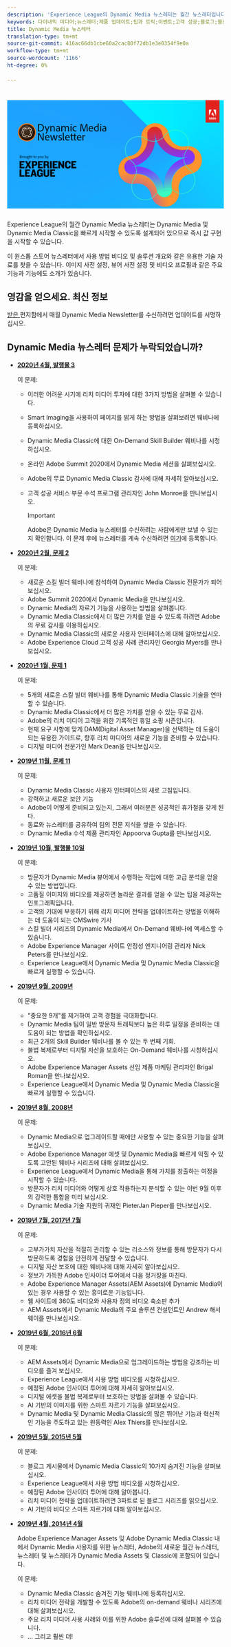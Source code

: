 ```yaml
---
description: 'Experience League의 Dynamic Media 뉴스레터는 월간 뉴스레터입니다. 이 플러그인은 Dynamic Media 및 Dynamic Media Classic을 빠르게 사용할 수 있도록 설계되어 있으므로 즉시 가치를 실현할 수 있습니다. 유용한 지식 구축 리소스를 원스톱 스토어 뉴스레터에서 확인할 수 있습니다. 여기에는 비디오 및 솔루션 개요를 보는 방법이 포함됩니다. 이미지 사전 설정, 뷰어 사전 설정 및 비디오 프로필과 같은 주요 기능과 기능에도 소개가 있습니다. '
keywords: 다이내믹 미디어;뉴스레터;제품 업데이트;팁과 트릭;이벤트;고객 성공;블로그;블로그;이미지;비디오;기능;features
title: Dynamic Media 뉴스레터
translation-type: tm+mt
source-git-commit: 416ac66db1cbe60a2cac80f72db1e3e0354f9e0a
workflow-type: tm+mt
source-wordcount: '1166'
ht-degree: 0%

---
```



# ![Dynamic Media 뉴스레터 로고](/help/assets/dynamic-media-newsletter-logo.png)

Experience League의 월간 Dynamic Media 뉴스레터는 Dynamic Media 및 Dynamic Media Classic을 빠르게 시작할 수 있도록 설계되어 있으므로 즉시 값 구현을 시작할 수 있습니다.

이 원스톱 스토어 뉴스레터에서 사용 방법 비디오 및 솔루션 개요와 같은 유용한 기술 자료를 찾을 수 있습니다. 이미지 사전 설정, 뷰어 사전 설정 및 비디오 프로필과 같은 주요 기능과 기능에도 소개가 있습니다.

## 영감을 얻으세요. 최신 정보

[받은 ](https://www.adobe.com/subscription/dynamic-media-newsletter.html) 편지함에서 매월 Dynamic Media Newsletter를 수신하려면 업데이트를 서명하십시오.

## Dynamic Media 뉴스레터 문제가 누락되었습니까?

<!-- * **[May 2020, Issue 4](https://expleague.azureedge.net/assets/aem/Experience-Insider-vol.31.html)**

    In this issue:

    * What business continuity means in uncertain times.
    * Key takeaways from the first all-digital Adobe Summit.
    * Must-watch Experience Manager breakout sessions.
    * Summit customer spotlight: Under Armour.
    * Never miss an Experience Insider webinar.
    * Public sector spotlight: The urgent need for digital enrollment.
    * Look what’s new in Experience Manager Innovation.
    * Build your Experience Manager skills *live* with the Adobe pros.
    * Connect with the Adobe Experience Manager Community.
    * Fast-track your Adobe expertise with Adobe Experience League. -->

* **[2020년 4월, 발행물 3](https://expleague.azureedge.net/assets/dynamic-media/Dynamic_Media_Newsletter_04_2020_April.html)**

   이 문제:

   * 이러한 어려운 시기에 리치 미디어 투자에 대한 3가지 방법을 살펴볼 수 있습니다.
   * Smart Imaging을 사용하여 페이지를 밝게 하는 방법을 살펴보려면 웨비나에 등록하십시오.
   * Dynamic Media Classic에 대한 On-Demand Skill Builder 웨비나를 시청하십시오.
   * 온라인 Adobe Summit 2020에서 Dynamic Media 세션을 살펴보십시오.
   * Adobe의 무료 Dynamic Media Classic 감사에 대해 자세히 알아보십시오.
   * 고객 성공 서비스 부문 수석 프로그램 관리자인 John Monroe를 만나보십시오.

      >[!IMPORTANT]
      >
      >Adobe은 Dynamic Media 뉴스레터를 수신하려는 사람에게만 보낼 수 있는지 확인합니다. 이 문제 후에 뉴스레터를 계속 수신하려면 [여기](https://nam04.safelinks.protection.outlook.com/?url=http%3A%2F%2Ft.messages.adobe.com%2Fr%2F%3Fid%3Dha6c66e%2C266d7ba%2C26edbee&amp;data=02%7C01%7Crbrough%40adobe.com%7Ce0ec0f8dde0f4eb03d9c08d7e2173fd3%7Cfa7b1b5a7b34438794aed2c178decee1%7C0%7C0%7C637226461801398160&amp;sdata=3c1oREsqy%2FeDPKC3dd4IO9dXomQ1XbokaBAYQl8obrk%3D&amp;reserved=0)에 등록합니다.

* **[2020년 2월, 문제 2](https://expleague.azureedge.net/assets/dynamic-media/Dynamic_Media_Newsletter_02_2020_Feb.html)**

   이 문제:

   * 새로운 스킬 빌더 웨비나에 참석하여 Dynamic Media Classic 전문가가 되어 보십시오.
   * Adobe Summit 2020에서 Dynamic Media을 만나보십시오.
   * Dynamic Media의 자르기 기능을 사용하는 방법을 살펴봅니다.
   * Dynamic Media Classic에서 더 많은 가치를 얻을 수 있도록 하려면 Adobe의 무료 감사를 이용하십시오.
   * Dynamic Media Classic의 새로운 사용자 인터페이스에 대해 알아보십시오.
   * Adobe Experience Cloud 고객 성공 사례 관리자인 Georgia Myers를 만나보십시오.

* **[2020년 1월, 문제 1](https://expleague.azureedge.net/assets/dynamic-media/Dynamic_Media_Newsletter_01_2020_Jan.html)**

   이 문제:

   * 5개의 새로운 스킬 빌더 웨비나를 통해 Dynamic Media Classic 기술을 연마할 수 있습니다.
   * Dynamic Media Classic에서 더 많은 가치를 얻을 수 있는 무료 감사.
   * Adobe의 리치 미디어 고객을 위한 기록적인 휴일 쇼핑 시즌입니다.
   * 현재 요구 사항에 맞게 DAM(Digital Asset Manager)을 선택하는 데 도움이 되는 유용한 가이드로, 향후 리치 미디어의 새로운 기능을 준비할 수 있습니다.
   * 디지털 미디어 전문가인 Mark Dean을 만나보십시오.

* **[2019년 11월, 문제 11](https://expleague.azureedge.net/assets/dynamic-media/Dynamic_Media_Newsletter_11_2019_Nov.html)**

   이 문제:

   * Dynamic Media Classic 사용자 인터페이스의 새로 고침입니다.
   * 강력하고 새로운 보안 기능
   * Adobe이 어떻게 준비되고 있는지, 그래서 여러분은 성공적인 휴가철을 갖게 된다.
   * 동료와 뉴스레터를 공유하여 팀의 전문 지식을 쌓을 수 있습니다.
   * Dynamic Media 수석 제품 관리자인 Appoorva Gupta를 만나보십시오.

* **[2019년 10월, 발행물 10일](https://expleague.azureedge.net/assets/dynamic-media/Dynamic_Media_Newsletter_10_2019_Oct.html)**

   이 문제:

   * 방문자가 Dynamic Media 뷰어에서 수행하는 작업에 대한 고급 분석을 얻을 수 있는 방법입니다.
   * 고품질 이미지와 비디오를 제공하면 놀라운 결과를 얻을 수 있는 팁을 제공하는 인포그래픽입니다.
   * 고객의 기대에 부응하기 위해 리치 미디어 전략을 업데이트하는 방법을 이해하는 데 도움이 되는 CMSwire 기사
   * 스킬 빌더 시리즈의 Dynamic Media에서 On-Demand 웨비나에 액세스할 수 있습니다.
   * Adobe Experience Manager 사이트 안정성 엔지니어링 관리자 Nick Peters를 만나보십시오.
   * Experience League에서 Dynamic Media 및 Dynamic Media Classic을 빠르게 실행할 수 있습니다.

* **[2019년 9월, 2009년](https://expleague.azureedge.net/assets/dynamic-media/Dynamic_Media_Newsletter_09_2019_Sept.html)**

   이 문제:

   * &quot;중요한 9개&quot;를 제거하여 고객 경험을 극대화합니다.
   * Dynamic Media 팀이 일반 방문자 트래픽보다 높은 하루 일정을 준비하는 데 도움이 되는 방법을 확인하십시오.
   * 최근 2개의 Skill Builder 웨비나를 볼 수 있는 두 번째 기회.
   * 불법 복제로부터 디지털 자산을 보호하는 On-Demand 웨비나를 시청하십시오.
   * Adobe Experience Manager Assets 선임 제품 마케팅 관리자인 Brigal Roman을 만나보십시오.
   * Experience League에서 Dynamic Media 및 Dynamic Media Classic을 빠르게 실행할 수 있습니다.


* **[2019년 8월, 2008년](https://expleague.azureedge.net/assets/dynamic-media/Dynamic_Media_Newsletter_08_2019_Aug.html)**

   이 문제:

   * Dynamic Media으로 업그레이드할 때에만 사용할 수 있는 중요한 기능을 살펴보십시오.
   * Adobe Experience Manager 에셋 및 Dynamic Media을 빠르게 익힐 수 있도록 고안된 웨비나 시리즈에 대해 살펴보십시오.
   * Experience League에서 Dynamic Media을 통해 가치를 창출하는 여정을 시작할 수 있습니다.
   * 방문자가 리치 미디어와 어떻게 상호 작용하는지 분석할 수 있는 이번 9월 이후의 강력한 통합을 미리 보십시오.
   * Dynamic Media 기술 지원의 귀재인 PieterJan Pieper를 만나보십시오.

* **[2019년 7월, 2017년 7월](https://expleague.azureedge.net/assets/dynamic-media/Dynamic_Media_Newsletter_07_2019_July.html)**

   이 문제:

   * 고부가가치 자산을 적절히 관리할 수 있는 리소스와 정보를 통해 방문자가 다시 방문하도록 경험을 안전하게 전달할 수 있습니다.
   * 디지털 자산 보호에 대한 웨비나에 대해 자세히 알아보십시오.
   * 정보가 가득한 Adobe 인사이더 투어에서 다음 정거장을 마친다.
   * Adobe Experience Manager Assets(AEM Assets)에 Dynamic Media이 있는 경우 사용할 수 있는 흥미로운 기능입니다.
   * 웹 사이트에 360도 비디오와 사용자 정의 비디오 축소판 추가
   * AEM Assets에서 Dynamic Media의 주요 솔루션 컨설턴트인 Andrew 해서웨이를 만나보십시오.

* **[2019년 6월, 2016년 6월](https://expleague.azureedge.net/assets/dynamic-media/Dynamic_Media_Newsletter_06_2019_June.html)**

   이 문제:

   * AEM Assets에서 Dynamic Media으로 업그레이드하는 방법을 강조하는 비디오를 즐겨 보십시오.
   * Experience League에서 사용 방법 비디오를 시청하십시오.
   * 예정된 Adobe 인사이더 투어에 대해 자세히 알아보십시오.
   * 디지털 에셋을 불법 복제로부터 보호하는 방법을 살펴볼 수 있습니다.
   * AI 기반의 이미지를 위한 스마트 자르기 기능을 살펴보십시오.
   * Dynamic Media 및 Dynamic Media Classic의 많은 뛰어난 기능과 혁신적인 기능을 주도하고 있는 원동력인 Alex Thiers를 만나보십시오.

* **[2019년 5월, 2015년 5월](https://expleague.azureedge.net/assets/dynamic-media/Dynamic_Media_Newsletter_05_2019_May.html)**

   이 문제:

   * 블로그 게시물에서 Dynamic Media Classic의 10가지 숨겨진 기능을 살펴보십시오.
   * Experience League에서 사용 방법 비디오를 시청하십시오.
   * 예정된 Adobe 인사이더 투어에 대해 알아봅니다.
   * 리치 미디어 전략을 업데이트하려면 3파트로 된 블로그 시리즈를 읽으십시오.
   * AI 기반의 비디오 스마트 자르기에 대해 알아보십시오.

* **[2019년 4월, 2014년 4월](https://expleague.azureedge.net/assets/dynamic-media/Dynamic_Media_Newsletter_04_2019_April.html)**

   Adobe Experience Manager Assets 및 Adobe Dynamic Media Classic 내에서 Dynamic Media 사용자를 위한 뉴스레터, Adobe의 새로운 월간 뉴스레터, 뉴스레터 및 뉴스레터가 Dynamic Media Assets 및 Classic에 포함되어 있습니다.

   이 문제:

   * Dynamic Media Classic 숨겨진 기능 웨비나에 등록하십시오.
   * 리치 미디어 전략을 개발할 수 있도록 Adobe의 on-demand 웨비나 시리즈에 대해 살펴보십시오.
   * 주요 리치 미디어 사용 사례와 이를 위한 Adobe 솔루션에 대해 살펴볼 수 있습니다.
   * ... 그리고 훨씬 더!